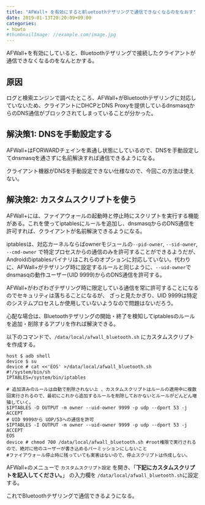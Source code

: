 ```yaml
---
title: "AFWall+ を有効にするとBluetoothテザリングで通信できなくなるのをなおす"
date: 2019-01-13T20:20:09+09:00
categories:
- howto
#thumbnailImage: //example.com/image.jpg
---
```


AFWall+を有効にしていると、Bluetoothテザリングで接続したクライアントが通信できなくなるのをなんとかする。

## 原因
ログと検索エンジンで調べたところ、AFWall+がBluetoothテザリングに対応していないため、クライアントにDHCPとDNS Proxyを提供しているdnsmasqからのDNS通信がブロックされてしまっていることが分かった。

## 解決策1: DNSを手動設定する
<!--more-->

AFWall+はFORWARDチェインを素通し状態にしているので、DNSを手動設定してdnsmasqを通さずに名前解決すれば通信できるようになる。

クライアント機器がDNSを手動設定できない仕様なので、今回この方法は使えない。

## 解決策2: カスタムスクリプトを使う
AFWall+には、ファイアウォールの起動時と停止時にスクリプトを実行する機能がある。これを使ってiptablesにルールを追加し、dnsmasqからのDNS通信を許可すれば、クライアントが名前解決できるようになる。

iptablesは、対応カーネルならばownerモジュールの`--pid-owner`, `--sid-owner`, `--cmd-owner` で特定プロセスからの通信のみを許可することができるようだが、Androidのiptablesバイナリはこれらのオプションに対応していない。代わりに、AFWall+がテザリング時に設定するルールと同じように、`--uid-owner`でdnsmasqの動作ユーザー(UID 9999)からのDNS通信を許可する。

AFWall+がわざわざテザリング時に限定している通信を常に許可することになるのでセキュリティは落ちることになるが、
ざっと見たかぎり、UID 9999は特定のシステムプロセスしか使用していないようなので問題はないだろう。

心配な場合は、Bluetoothテザリングの開始・終了を検知してiptablesのルールを追加・削除するアプリを作れば解決できる。

以下のコマンドで、`/data/local/afwall_bluetooth.sh` にカスタムスクリプトを作成する。
```plain
host $ adb shell
device $ su
device # cat <<'EOS' >/data/local/afwall_bluetooth.sh
#!/system/bin/sh
IPTABLES=/system/bin/iptables

# 追加済みのルールは自動で削除されない上 、カスタムスクリプトはルールの適用中に複数回実行されるので、最初にこれから追加するルールを削除しておかないとルールがどんどん増殖していく。
$IPTABLES -D OUTPUT -m owner --uid-owner 9999 -p udp --dport 53 -j ACCEPT
# UID 9999から UDP/53への通信を許可
$IPTABLES -I OUTPUT -m owner --uid-owner 9999 -p udp --dport 53 -j ACCEPT
EOS
device # chmod 700 /data/local/afwall_bluetooth.sh #root権限で実行されるので、絶対に他のユーザーが書き込めるパーミッションにしないこと
#ファイアウォール停止時に残っていても実害はないので、停止スクリプトは作成しない。
```

AFWall+のメニューで `カスタムスクリプト設定` を開き、「**下記にカスタムスクリプトを記入してください。**」 の入力欄を `/data/local/afwall_bluetooth.sh`に設定する。

これでBluetoothテザリングで通信できるようになる。

